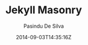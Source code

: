---
title: "Jekyll Masonry"
github: https://github.com/pasindud/jekyll-masonry
demo: http://pasindud.github.io/
author: Pasindu De Silva

ssg:
  - Jekyll
cms:
  - No Cms
date: 2014-09-03T14:35:16Z
github_branch: master
---